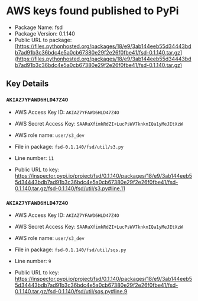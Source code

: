 # AWS keys found published to PyPi

* Package Name: fsd
* Package Version: 0.1.140
* Public URL to package: [https://files.pythonhosted.org/packages/18/e9/3ab144eeb55d34443bdb7ad91b3c36bdc4e5a0cb67380e29f2e26f0fbe41/fsd-0.1.140.tar.gz](https://files.pythonhosted.org/packages/18/e9/3ab144eeb55d34443bdb7ad91b3c36bdc4e5a0cb67380e29f2e26f0fbe41/fsd-0.1.140.tar.gz)

## Key Details

### `AKIAZ7YFAWD6HLD47Z4O`

* AWS Access Key ID: `AKIAZ7YFAWD6HLD47Z4O`
* AWS Secret Access Key: `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` 
* AWS role name: `user/s3_dev`
* File in package: `fsd-0.1.140/fsd/util/s3.py`
* Line number: `11`

* Public URL to key: https://inspector.pypi.io/project/fsd/0.1.140/packages/18/e9/3ab144eeb55d34443bdb7ad91b3c36bdc4e5a0cb67380e29f2e26f0fbe41/fsd-0.1.140.tar.gz/fsd-0.1.140/fsd/util/s3.py#line.11



### `AKIAZ7YFAWD6HLD47Z4O`

* AWS Access Key ID: `AKIAZ7YFAWD6HLD47Z4O`
* AWS Secret Access Key: `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` 
* AWS role name: `user/s3_dev`
* File in package: `fsd-0.1.140/fsd/util/sqs.py`
* Line number: `9`

* Public URL to key: https://inspector.pypi.io/project/fsd/0.1.140/packages/18/e9/3ab144eeb55d34443bdb7ad91b3c36bdc4e5a0cb67380e29f2e26f0fbe41/fsd-0.1.140.tar.gz/fsd-0.1.140/fsd/util/sqs.py#line.9



